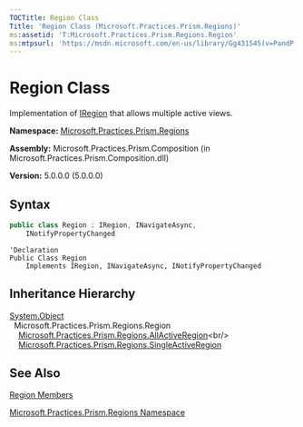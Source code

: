 ```yaml
---
TOCTitle: Region Class
Title: 'Region Class (Microsoft.Practices.Prism.Regions)'
ms:assetid: 'T:Microsoft.Practices.Prism.Regions.Region'
ms:mtpsurl: 'https://msdn.microsoft.com/en-us/library/Gg431545(v=PandP.50)'
---
```


# Region Class

Implementation of [IRegion](https://msdn.microsoft.com/en-us/library/microsoft.practices.prism.regions.iregion(v=pandp.50)) that allows multiple active views.

**Namespace:** [Microsoft.Practices.Prism.Regions](https://msdn.microsoft.com/en-us/library/microsoft.practices.prism.regions(v=pandp.50))

**Assembly:** Microsoft.Practices.Prism.Composition (in Microsoft.Practices.Prism.Composition.dll)

**Version:** 5.0.0.0 (5.0.0.0)

## Syntax

```C#
public class Region : IRegion, INavigateAsync, 
	INotifyPropertyChanged
```

```VB
'Declaration
Public Class Region
	Implements IRegion, INavigateAsync, INotifyPropertyChanged
```

## Inheritance Hierarchy

[System.Object](http://msdn2.microsoft.com/en-us/library/e5kfa45b)<br/>
  Microsoft.Practices.Prism.Regions.Region<br/>
    [Microsoft.Practices.Prism.Regions.AllActiveRegion](https://msdn.microsoft.com/en-us/library/microsoft.practices.prism.regions.allactiveregion(v=pandp.50))<br/>
    [Microsoft.Practices.Prism.Regions.SingleActiveRegion](https://msdn.microsoft.com/en-us/library/microsoft.practices.prism.regions.singleactiveregion(v=pandp.50))

## See Also

[Region Members](https://msdn.microsoft.com/en-us/library/microsoft.practices.prism.regions.region_members(v=pandp.50))

[Microsoft.Practices.Prism.Regions Namespace](https://msdn.microsoft.com/en-us/library/microsoft.practices.prism.regions(v=pandp.50))